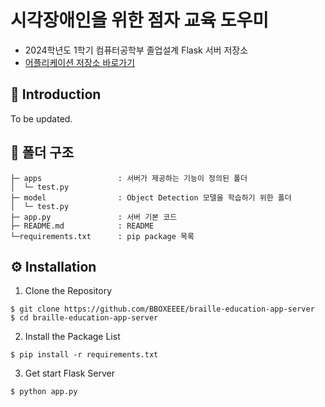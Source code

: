# 시각장애인을 위한 점자 교육 도우미
- 2024학년도 1학기 컴퓨터공학부 졸업설계 Flask 서버 저장소
- [어플리케이션 저장소 바로가기](https://github.com/BBOXEEEE/braille-education-app)


## 📌 Introduction
To be updated.

## 📁 폴더 구조

```
├─ apps                 : 서버가 제공하는 기능이 정의된 폴더
│  └─ test.py
├─ model                : Object Detection 모델을 학습하기 위한 폴더
│  └─ test.py
├─ app.py               : 서버 기본 코드
├─ README.md            : README
└─requirements.txt      : pip package 목록
```

## ⚙️ Installation
1. Clone the Repository

```shell
$ git clone https://github.com/BBOXEEEE/braille-education-app-server
$ cd braille-education-app-server
```

2. Install the Package List

```shell
$ pip install -r requirements.txt
```

3. Get start Flask Server

```shell
$ python app.py
```
